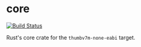 # core
[![Build Status](https://travis-ci.org/RustyGecko/rust-core.svg)](https://travis-ci.org/RustyGecko/rust-core)

Rust's core crate for the `thumbv7m-none-eabi` target.
